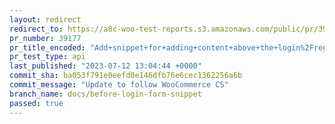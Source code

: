 ```yaml
---
layout: redirect
redirect_to: https://a8c-woo-test-reports.s3.amazonaws.com/public/pr/39177/api/index.html
pr_number: 39177
pr_title_encoded: "Add+snippet+for+adding+content+above+the+login%2Fregister+form"
pr_test_type: api
last_published: "2023-07-12 13:04:44 +0000"
commit_sha: ba053f791e0eefd0e146dfb76e6cec1362256a6b
commit_message: "Update to follow WooCommerce CS"
branch_name: docs/before-login-form-snippet
passed: true
---
```

